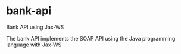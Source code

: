 # bank-api
Bank API using Jax-WS

The bank API implements the SOAP API using the Java programming language with Jax-WS
